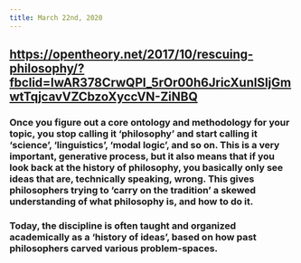 ```yaml
---
title: March 22nd, 2020
---
```


## https://opentheory.net/2017/10/rescuing-philosophy/?fbclid=IwAR378CrwQPI_5rOr00h6JricXunlSIjGmwtTqjcavVZCbzoXyccVN-ZiNBQ
### Once you figure out a core ontology and methodology for your topic, you stop calling it ‘philosophy’ and start calling it ‘science’, ‘linguistics’, ‘modal logic’, and so on. This is a very important, generative process, but it also means that if you look back at the history of philosophy, you basically only see ideas that are, technically speaking, __wrong__. This gives philosophers trying to ‘carry on the tradition’ a skewed understanding of what philosophy __is__, and how to do it.

### Today, the discipline is often taught and organized academically as a ‘history of ideas’, based on how past philosophers carved various problem-spaces.
